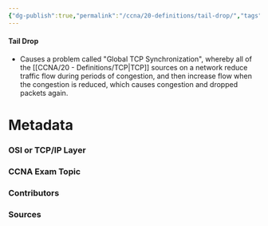 ```yaml
---
{"dg-publish":true,"permalink":"/ccna/20-definitions/tail-drop/","tags":["defs_ccna"]}
---
```


#### Tail Drop
- Causes a problem called "Global TCP Synchronization", whereby all of the [[CCNA/20 - Definitions/TCP\|TCP]] sources on a network reduce traffic flow during periods of congestion, and then increase flow when the congestion is reduced, which causes congestion and dropped packets again.








# Metadata
### OSI or TCP/IP Layer

### CCNA Exam Topic

### Contributors

### Sources
